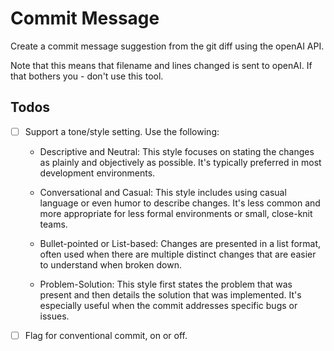 # Commit Message

Create a commit message suggestion from the git diff using the openAI API.

Note that this means that filename and lines changed is sent to openAI. If that
bothers you - don't use this tool.

## Todos

- [ ] Support a tone/style setting.
    Use the following:

    - Descriptive and Neutral: This style focuses on stating the changes as plainly and objectively as possible. It's typically preferred in most development environments.

    - Conversational and Casual: This style includes using casual language or even humor to describe changes. It's less common and more appropriate for less formal environments or small, close-knit teams.

    - Bullet-pointed or List-based: Changes are presented in a list format, often used when there are multiple distinct changes that are easier to understand when broken down.

    - Problem-Solution: This style first states the problem that was present and then details the solution that was implemented. It's especially useful when the commit addresses specific bugs or issues.

- [ ] Flag for conventional commit, on or off.
